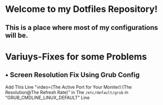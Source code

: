 # Welcome to my Dotfiles Repository!
## This is a place where most of my configurations will be. 



# Variuys-Fixes for some Problems 

## • Screen Resolution Fix Using Grub Config
Add This Line
"video=(The Active Port for Your Moniter):(The Resolution@The Refresh Rate)"
in The `/etc/default/grub` in "GRUB_CMDLINE_LINUX_DEFAULT" Line


